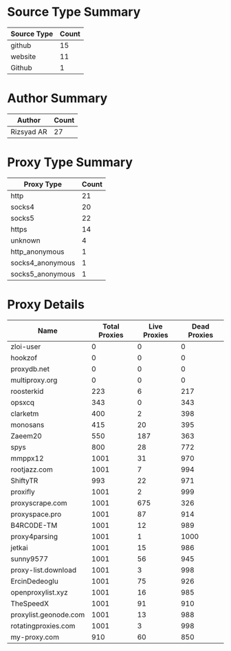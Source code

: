# Source Type Summary

| Source Type | Count |
|-------------|-------|
| github | 15 |
| website | 11 |
| Github | 1 |


# Author Summary

| Author | Count |
|--------|-------|
| Rizsyad AR | 27 |


# Proxy Type Summary

| Proxy Type | Count |
|------------|-------|
| http | 21 |
| socks4 | 20 |
| socks5 | 22 |
| https | 14 |
| unknown | 4 |
| http_anonymous | 1 |
| socks4_anonymous | 1 |
| socks5_anonymous | 1 |


# Proxy Details

| Name | Total Proxies | Live Proxies | Dead Proxies |
|------|---------------|--------------|---------------|
| zloi-user | 0 | 0 | 0 |
| hookzof | 0 | 0 | 0 |
| proxydb.net | 0 | 0 | 0 |
| multiproxy.org | 0 | 0 | 0 |
| roosterkid | 223 | 6 | 217 |
| opsxcq | 343 | 0 | 343 |
| clarketm | 400 | 2 | 398 |
| monosans | 415 | 20 | 395 |
| Zaeem20 | 550 | 187 | 363 |
| spys | 800 | 28 | 772 |
| mmppx12 | 1001 | 31 | 970 |
| rootjazz.com | 1001 | 7 | 994 |
| ShiftyTR | 993 | 22 | 971 |
| proxifly | 1001 | 2 | 999 |
| proxyscrape.com | 1001 | 675 | 326 |
| proxyspace.pro | 1001 | 87 | 914 |
| B4RC0DE-TM | 1001 | 12 | 989 |
| proxy4parsing | 1001 | 1 | 1000 |
| jetkai | 1001 | 15 | 986 |
| sunny9577 | 1001 | 56 | 945 |
| proxy-list.download | 1001 | 3 | 998 |
| ErcinDedeoglu | 1001 | 75 | 926 |
| openproxylist.xyz | 1001 | 16 | 985 |
| TheSpeedX | 1001 | 91 | 910 |
| proxylist.geonode.com | 1001 | 13 | 988 |
| rotatingproxies.com | 1001 | 3 | 998 |
| my-proxy.com | 910 | 60 | 850 |
